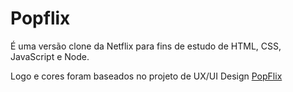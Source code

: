 # Popflix

É uma versão clone da Netflix para fins de estudo de HTML, CSS, JavaScript e Node.

Logo e cores foram baseados no projeto de UX/UI Design [PopFlix](https://www.behance.net/gallery/131159207/Popflix-UXUI-Prototype)

